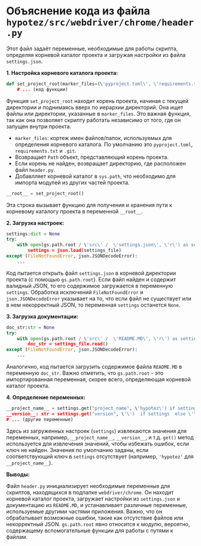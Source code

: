 # Объяснение кода из файла `hypotez/src/webdriver/chrome/header.py`

Этот файл задаёт переменные, необходимые для работы скрипта, определяя корневой каталог проекта и загружая настройки из файла `settings.json`.

**1. Настройка корневого каталога проекта:**

```python
def set_project_root(marker_files=(\'pyproject.toml\', \'requirements.txt\', \'.git\')) -> Path:
    # ... (код функции)
```

Функция `set_project_root` находит корень проекта, начиная с текущей директории и поднимаясь вверх по иерархии директорий. Она ищет файлы или директории, указанные в `marker_files`.  Это важная функция, так как она позволяет скрипту работать независимо от того, где он запущен внутри проекта.

- `marker_files`: кортеж имен файлов/папок, используемых для определения корневого каталога.  По умолчанию это `pyproject.toml`, `requirements.txt` и `.git`.
- Возвращает `Path` объект, представляющий корень проекта.
- Если корень не найден, возвращает директорию, где расположен файл `header.py`.
- Добавлляет корневой каталог в `sys.path`, что необходимо для импорта модулей из других частей проекта.

```python
__root__ = set_project_root()
```

Эта строка вызывает функцию для получения и хранения пути к корневому каталогу проекта в переменной `__root__`.


**2. Загрузка настроек:**

```python
settings:dict = None
try:
    with open(gs.path.root / \'src\' /  \'settings.json\', \'r\') as settings_file:
        settings = json.load(settings_file)
except (FileNotFoundError, json.JSONDecodeError):
    ...
```

Код пытается открыть файл `settings.json` в корневой директории проекта (с помощью `gs.path.root`). Если файл найден и содержит валидный JSON, то его содержимое загружается в переменную `settings`.  Обработка исключений `FileNotFoundError` и `json.JSONDecodeError` указывает на то, что если файл не существует или в нем некорректный JSON, то переменная `settings` останется `None`.


**3. Загрузка документации:**

```python
doc_str:str = None
try:
    with open(gs.path.root / \'src\' /  \'README.MD\', \'r\') as settings_file:
        doc_str = settings_file.read()
except (FileNotFoundError, json.JSONDecodeError):
    ...
```

Аналогично, код пытается загрузить содержимое файла `README.MD` в переменную `doc_str`. Важно отметить, что `gs.path.root` - это импортированная переменная, скорее всего, определяющая корневой каталог проекта.


**4. Определение переменных:**

```python
__project_name__ = settings.get("project_name", \'hypotez\') if settings  else \'hypotez\'
__version__: str = settings.get("version", \'\')  if settings  else \'\'
# ... (другие переменные)
```

Здесь из загруженных настроек (`settings`) извлекаются значения для переменных, например, `__project_name__`, `__version__`, и т.д.  `get()` метод используется для извлечения значений, чтобы избежать ошибок, если ключ не найден. Значения по умолчанию заданы, если соответствующий ключ в `settings` отсутствует (например, `'hypotez'` для `__project_name__`).


**Выводы:**

Файл `header.py` инициализирует необходимые переменные для скриптов, находящихся в подпапке `webdriver/chrome`. Он находит корневой каталог проекта, загружает настройки из `settings.json` и документацию из `README.MD`, и устанавливает различные переменные, используемые другими частями приложения. Важно, что он обрабатывает возможные ошибки, такие как отсутствие файлов или некорректный JSON. `gs.path.root` явно относится к модулю, вероятно, содержащему вспомогательные функции для работы с путями к файлам.
